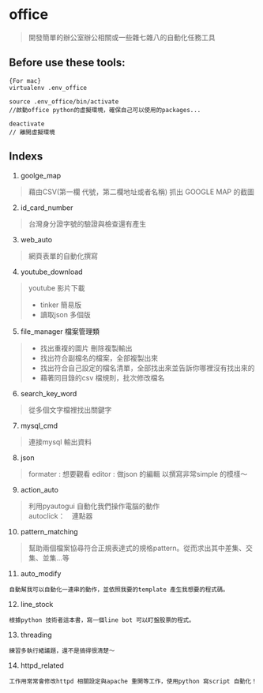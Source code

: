# office
> 開發簡單的辦公室辦公相關或一些雜七雜八的自動化任務工具

## Before use these tools:
```
{For mac}
virtualenv .env_office

source .env_office/bin/activate
//啟動office python的虛擬環境，確保自己可以使用的packages...

deactivate
// 離開虛擬環境
```

## Indexs
1. goolge_map 
> 藉由CSV(第一欄 代號，第二欄地址或者名稱) 抓出 GOOGLE MAP 的截圖

2. id_card_number 
> 台灣身分證字號的驗證與檢查還有產生

3. web_auto 
> 網頁表單的自動化撰寫

4. youtube_download 
> youtube 影片下載
>   - tinker 簡易版 
>   - 讀取json 多個版

5. file_manager 檔案管理類 
>   - 找出重複的圖片 刪除複製輸出
>   - 找出符合副檔名的檔案，全部複製出來
>   - 找出符合自己設定的檔名清單，全部找出來並告訴你哪裡沒有找出來的
>   - 藉著同目錄的csv 檔規則，批次修改檔名

6. search_key_word 
> 從多個文字檔裡找出關鍵字

7. mysql_cmd 
> 連接mysql 輸出資料

8. json 
> formater : 想要觀看
> editor : 做json 的編輯
> 以撰寫非常simple 的模樣～

9. action_auto
> 利用pyautogui 自動化我們操作電腦的動作
> <br/>autoclick：　連點器

10. pattern_matching
> 幫助兩個檔案協尋符合正規表達式的規格pattern。從而求出其中差集、交集、並集...等

11. auto_modify
```
自動幫我可以自動化一連串的動作，並依照我要的template 產生我想要的程式碼。
```

12. line_stock
```
根據python 技術者這本書，寫一個line bot 可以盯盤股票的程式。
```

13. threading
```
練習多執行緒議題，還不是搞得很清楚～
```

14. httpd_related
```
工作用常常會修改httpd 相關設定與apache 重開等工作，使用python 寫script 自動化！
```